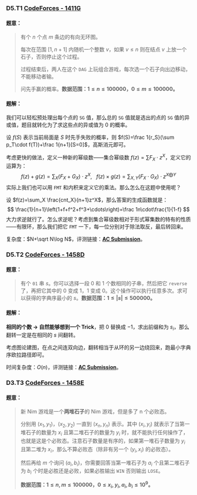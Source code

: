### D5.T1 [CodeForces - 1411G](https://vjudge.net/problem/CodeForces-1411G/origin)

#### 题意：

> 有个 $n$ 个点 $m$ 条边的有向无环图。
>
> 每次在范围 $[1, n+1]$ 内随机一个整数 $v$，如果 $v≤n$ 则在结点 $v$ 上放一个石子，否则停止这个过程。
>
> 过程结束后，两人在这个 `DAG` 上玩组合游戏，每次选一个石子向出边移动，不能移动者输。
>
> 问先手赢的概率。**数据范围：$1 ≤ n ≤ 100000$，$0 ≤ m ≤ 100000$。**

#### 题解：

我们可以轻松预处理出每个点的 `SG` 值，那么总的 `SG` 值就是选出的点的 `SG` 值的异或值，题目就转化为了求这些点的异或值为 $0$ 的概率。 

设 $f(S)$ 表示当前局面是 $S$ 时先手失败的概率，则 $f(S)=\frac 1{r_S}(\sum p_T\cdot f(T))+\frac 1{n+1}[S=0]$，高斯消元即可。

考虑更快的做法，定义一种新的幂级数——集合幂级数 $f(z)=\sum F_X\cdot z^X$，定义它的运算为：
$$
f(z)+g(z)=\sum_X(F_X+G_X)\cdot z^X,\ \ \ f(z)\times g(z)=\sum_{X,Y}(F_X\cdot G_X)\cdot z^{X\bigoplus Y}
$$
实际上我们也可以用 `FMT` 和内积来定义它的乘法。那么怎么在这题中使用呢？

设 $f(z)=\sum_X \frac{cnt_X}{n+1}z^X$，那么答案的生成函数就是：
$$
\frac{1}{n+1}\left(1+f+f^2+f^3+\cdots\right)=\frac 1n\cdot\frac{1}{1-f}
$$
大力求逆就行了。怎么求逆呢？考虑到集合幂级数相对于形式幂集数的特有的性质——有限环，那么我们把它 `FMT` 一下，每一位分别对于除法取反，最后转回来。

复杂度：$N+\sqrt N\log N$，评测链接：[**AC Submission**](https://www.luogu.com.cn/record/47348493)。

### D5.T2 [CodeForces - 1458D](https://vjudge.net/problem/CodeForces-1458D/origin)

#### 题意：

> 有个 `01` 串 $s$。你可以选择一段 $0$ 和 $1$ 个数相同的子串，然后把它 `reverse` 了，再把它其中的 $0$ 变成 $1$，$1$ 变成 $0$。这个操作可以执行任意多次。求可以获得的字典序最小的 $s$。**数据范围：$1 ≤ |s| ≤ 500000$。**

#### 题解：

**相同的个数 -> 自然能够想到一个 Trick**，把 $0$ 替换成 $-1$，求出前缀和为 $s_i$，那么翻转一定是在相同的 $s$ 间翻转。

考虑图论建图，在点之间连双向边，翻转相当于从环的另一边绕回来，跑最小字典序欧拉路径即可。

时间复杂度：$O(n)$，评测链接：[**AC Submission**](https://codeforces.com/contest/1458/submission/108785696)。

### D3.T3 [CodeForces - 1458E](https://vjudge.net/problem/CodeForces-1458E/origin)

#### 题意：

> 新 Nim 游戏是一个**两堆石子**的 Nim 游戏，但是多了 n 个必败态。
>
> 分别用 $(x_1, y_1)$，$(x_2, y_2)$ 一直到 $(x_n, y_n)$ 表示。其中 $(x_i, y_i)$  就表示了当第一堆石子的数量为 $x_i$ 且第二堆石子的数量为 $y_i$  时，就不能执行任何操作了，也就是这是个必败态。注意石子数量是有序的，如果第一堆石子数量为 $y_i$ 且第二堆为  $x_i$，那么不算必败态（除非有另一个 $(y_i, x_i)$ 的必败态）。
>
> 然后再给 $m$ 个询问 $(a_i, b_i)$，你需要回答当第一堆石子为 $a_i$ 个且第二堆石子为 $b_i$ 个时是必胜还是必败，如果必胜输出 `WIN` 否则输出 `LOSE`。
>
> **数据范围：$1 ≤ n, m ≤ 100000$，$0 ≤ x_i, y_i, a_i, b_i ≤ 10^9$。**

